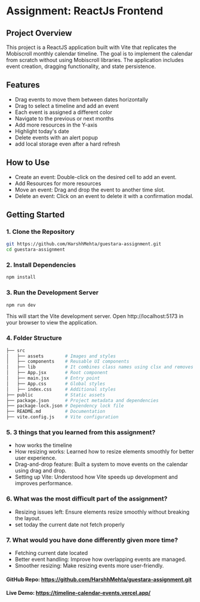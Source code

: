 # Assignment: ReactJs Frontend

## Project Overview

This project is a ReactJS application built with Vite that replicates the Mobiscroll monthly calendar timeline. The goal is to implement the calendar from scratch without using Mobiscroll libraries. The application includes event creation, dragging functionality, and state persistence.

## Features

- Drag events to move them between dates horizontally
- Drag to select a timeline and add an event
- Each event is assigned a different color
- Navigate to the previous or next months
- Add more resources in the Y-axis
- Highlight today's date
- Delete events with an alert popup
- add local storage even after a hard refresh

## How to Use
- Create an event: Double-click on the desired cell to add an event.
- Add Resources for more resources
- Move an event: Drag and drop the event to another time slot.
- Delete an event: Click on an event to delete it with a confirmation modal.


## Getting Started

### 1. Clone the Repository

```sh
git https://github.com/HarshhMehta/guestara-assignment.git
cd guestara-assignment
```

### 2. Install Dependencies

```sh
npm install
```

### 3. Run the Development Server

```sh
npm run dev
```
 This will start the Vite development server. Open http://localhost:5173 in your browser to view the application.

### 4. Folder Structure

```sh
├── src
│   ├── assets        # Images and styles
│   ├── components    # Reusable UI components
│   ├── lib           # It combines class names using clsx and removes conflicting Tailwind classes using twMerge
│   ├── App.jsx       # Root component
│   ├── main.jsx      # Entry point
│   ├── App.css       # Global styles
│   ├── index.css     # Additional styles
├── public            # Static assets
├── package.json      # Project metadata and dependencies
├── package-lock.json # Dependency lock file
├── README.md         # Documentation
├── vite.config.js    # Vite configuration

```

### 5. 3 things that you learned from this assignment?
- how works the timeline
- How resizing works: Learned how to resize elements smoothly for better user experience.
- Drag-and-drop feature: Built a system to move events on the calendar using drag and drop.
- Setting up Vite: Understood how Vite speeds up development and improves performance.

### 6. What was the most difficult part of the assignment?

- Resizing issues left: Ensure elements resize smoothly without breaking the layout.
- set today the current date not fetch properly
### 7. What would you have done differently given more time?

- Fetching current date located
- Better event handling: Improve how overlapping events are managed.
- Smoother resizing: Make resizing events more user-friendly.
 
#### GitHub Repo: https://github.com/HarshhMehta/guestara-assignment.git
#### Live Demo: https://timeline-calendar-events.vercel.app/
